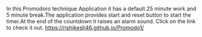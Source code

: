 In this Promodoro technique Application it has a default 25 minute work and 5 minute break.The application provides start and reset button to start the timer.At the end of the countdown it raises an alarm sound.
Click on the link to check it out. https://rishikesh46.github.io/Promodo1/
